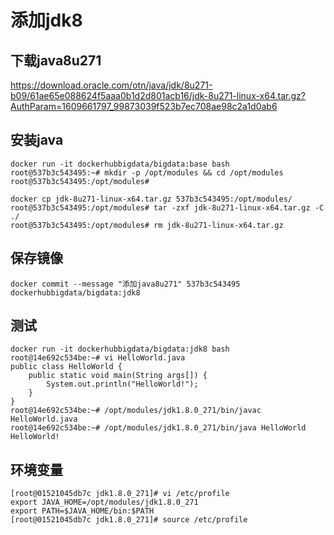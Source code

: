 # 添加jdk8
## 下载java8u271
https://download.oracle.com/otn/java/jdk/8u271-b09/61ae65e088624f5aaa0b1d2d801acb16/jdk-8u271-linux-x64.tar.gz?AuthParam=1609661797_99873039f523b7ec708ae98c2a1d0ab6
## 安装java
```
docker run -it dockerhubbigdata/bigdata:base bash
root@537b3c543495:~# mkdir -p /opt/modules && cd /opt/modules
root@537b3c543495:/opt/modules#

docker cp jdk-8u271-linux-x64.tar.gz 537b3c543495:/opt/modules/
root@537b3c543495:/opt/modules# tar -zxf jdk-8u271-linux-x64.tar.gz -C ./
root@537b3c543495:/opt/modules# rm jdk-8u271-linux-x64.tar.gz
```
## 保存镜像
```
docker commit --message "添加java8u271" 537b3c543495 dockerhubbigdata/bigdata:jdk8
```
## 测试
```
docker run -it dockerhubbigdata/bigdata:jdk8 bash
root@14e692c534be:~# vi HelloWorld.java
public class HelloWorld {
    public static void main(String args[]) {
        System.out.println("HelloWorld!");
    }
}
root@14e692c534be:~# /opt/modules/jdk1.8.0_271/bin/javac HelloWorld.java
root@14e692c534be:~# /opt/modules/jdk1.8.0_271/bin/java HelloWorld
HelloWorld!
```
## 环境变量
```
[root@01521045db7c jdk1.8.0_271]# vi /etc/profile
export JAVA_HOME=/opt/modules/jdk1.8.0_271
export PATH=$JAVA_HOME/bin:$PATH
[root@01521045db7c jdk1.8.0_271]# source /etc/profile
```
